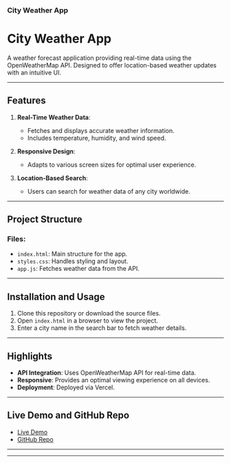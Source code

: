 ### City Weather App

# City Weather App

A weather forecast application providing real-time data using the OpenWeatherMap API. Designed to offer location-based weather updates with an intuitive UI.

---

## Features

1. **Real-Time Weather Data**:
   - Fetches and displays accurate weather information.
   - Includes temperature, humidity, and wind speed.

2. **Responsive Design**:
   - Adapts to various screen sizes for optimal user experience.

3. **Location-Based Search**:
   - Users can search for weather data of any city worldwide.

---

## Project Structure

### Files:
- `index.html`: Main structure for the app.
- `styles.css`: Handles styling and layout.
- `app.js`: Fetches weather data from the API.

---

## Installation and Usage

1. Clone this repository or download the source files.
2. Open `index.html` in a browser to view the project.
3. Enter a city name in the search bar to fetch weather details.

---

## Highlights

- **API Integration**: Uses OpenWeatherMap API for real-time data.
- **Responsive**: Provides an optimal viewing experience on all devices.
- **Deployment**: Deployed via Vercel.

---

## Live Demo and GitHub Repo

- [Live Demo](https://city-weather-one.vercel.app/)
- [GitHub Repo](https://github.com/urzarai/city-weather)

---

---
